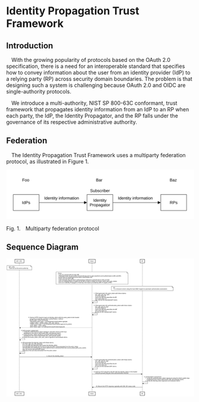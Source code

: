 # Identity Propagation Trust Framework

## Introduction

&emsp;With the growing popularity of protocols based on the OAuth 2.0 specification, there is a need for an interoperable standard that specifies how to convey information about the user from an identity provider (IdP) to a relying party (RP) across security domain boundaries. The problem is that designing such a system is challenging because OAuth 2.0 and OIDC are single-authority protocols.

&emsp;We introduce a multi-authority, NIST SP 800-63C conformant, trust framework that propagates identity information from an IdP to an RP when each party, the IdP, the Identity Propagator, and the RP falls under the governance of its respective administrative authority.

## Federation

&emsp;The Identity Propagation Trust Framework uses a multiparty federation protocol, as illustrated in Figure&nbsp;1.

![Multiparty Federation](./images/multiparty_federation.svg)

<p class="figure">
Fig.&nbsp;1.&emsp;Multiparty federation protocol
</p>

## Sequence Diagram

<img src=./images/identity_propagation.svg alt="Sequence Diagram – Identity Propagation">

